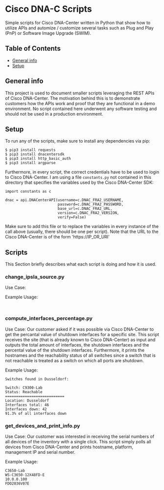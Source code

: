 # Cisco DNA-C Scripts
Simple scripts for Cisco DNA-Center written in Python that show how to utilize APIs and automize / customize several tasks such as Plug and Play (PnP) or Software Image Upgrade (SWIM).

## Table of Contents
* [General info](#general-info)
* [Setup](#setup)

## General info
This project is used to document smaller scripts leveraging the REST APIs of Cisco DNA-Center. The motivation behind this is to demonstrate customers how the APIs work and proof that they are functional in a demo environment. No script contained here underwent any software testing and should not be used in a production environment.
 
## Setup

To run any of the scripts, make sure to install any dependencies via pip:
````
$ pip3 install requests
$ pip3 install dnacentersdk
$ pip3 install http_basic_auth
$ pip3 install argparse
````
Furthermore, in every script, the correct credentials have to be used to login to Cisco DNA-Center. I am using a file ```constants.py``` not contained in this directory that specifies the variables used by the Cisco DNA-Center SDK:

```
import constants as c

dnac = api.DNACenterAPI(username=c.DNAC_FRA2_USERNAME,
                        password=c.DNAC_FRA2_PASSWORD,
                        base_url=c.DNAC_FRA2_URL,
                        version=c.DNAC_FRA2_VERSION,
                        verify=False)
```

Make sure to add this file or to replace the variables in every instance of the call above (usually, there should be one per script). Note that the URL to the Cisco DNA-Center is of the form 'https://IP_OR_URI'

## Scripts

This Section briefly describes what each script is doing and how it is used.

### change_ipsla_source.py

Use Case:

Example Usage:
```


```

### compute_interfaces_percentage.py

Use Case: Our customer asked if it was possible via Cisco DNA-Center to get the percantal value of shutdown interfaces for a specific site. This script receives the site (that is already known to Cisco DNA-Center) as input and outputs the total amount of interfaces, the shutdown interfaces and the percental value of the shutdown interfaces. Furthermore, it prints the hostnames and the reachability status of all switches since a switch that is not reachable is treated as a switch on which all ports are shutdown.

Example Usage:
```python3 compute_interfaces_percentage.py --site=Dusseldorf
Switches found in Dusseldorf:

Switch: C9300-Lab
Status: Reachable
===========================
Location: Dusseldorf
Interfaces total: 46
Interfaces down: 42
91.3% of all interfaces down
```

### get_devices_and_print_info.py

Use Case: Our customer was interested in receiving the serial numbers of all devices of the inventory with a single click. This script simply polls all devices from Cisco DNA-Center and prints hostname, platform, management IP and serial number.

Example Usage: 
```python3 get_devices_and_print_info.py
C3650-Lab
WS-C3650-12X48FD-E
10.0.0.100
FDO2036V07E
```

### 
